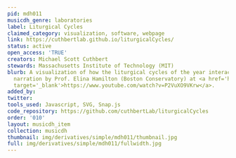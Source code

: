 ```yaml
---
pid: mdh011
musicdh_genre: laboratories
label: Liturgical Cycles
claimed_category: visualization, software, webpage
link: https://cuthbertlab.github.io/liturgicalCycles/
status: active
open_access: 'TRUE'
creators: Michael Scott Cuthbert
stewards: Massachusetts Institute of Technology (MIT)
blurb: A visualization of how the liturgical cycles of the year interact. Video with
  narration by Prof. Elina Hamilton (Boston Conservatory) at <a href='https://www.youtube.com/watch?v=P2VuXO9VKrw'
  target='_blank'>https://www.youtube.com/watch?v=P2VuXO9VKrw</a>.
added_by: 
twitter: 
tools_used: Javascript, SVG, Snap.js
code_repository: https://github.com/cuthbertLab/liturgicalCycles
order: '010'
layout: musicdh_item
collection: musicdh
thumbnail: img/derivatives/simple/mdh011/thumbnail.jpg
full: img/derivatives/simple/mdh011/fullwidth.jpg
---
```

